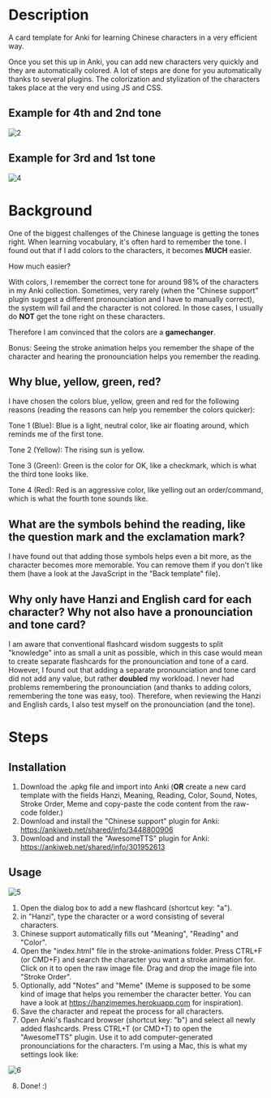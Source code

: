 # Description

A card template for Anki for learning Chinese characters in a very efficient way.

Once you set this up in Anki, you can add new characters very quickly and they are automatically colored. A lot of steps are done for you automatically thanks to several plugins. The colorization and stylization of the characters takes place at the very end using JS and CSS.

## Example for 4th and 2nd tone

![2](2.png?raw=true "2")

## Example for 3rd and 1st tone

![4](4.png?raw=true "4")

# Background

One of the biggest challenges of the Chinese language is getting the tones right. When learning vocabulary, it's often hard to remember the tone. I found out that if I add colors to the characters, it becomes **MUCH** easier.

How much easier?

With colors, I remember the correct tone for around 98% of the characters in my Anki collection. Sometimes, very rarely (when the "Chinese support" plugin suggest a different pronounciation and I have to manually correct), the system will fail and the character is not colored. In those cases, I usually do **NOT** get the tone right on these characters.

Therefore I am convinced that the colors are a **gamechanger**.

Bonus: Seeing the stroke animation helps you remember the shape of the character and hearing the pronounciation helps you remember the reading.

## Why blue, yellow, green, red?

I have chosen the colors blue, yellow, green and red for the following reasons (reading the reasons can help you remember the colors quicker):

Tone 1 (Blue): Blue is a light, neutral color, like air floating around, which reminds me of the first tone.

Tone 2 (Yellow): The rising sun is yellow.

Tone 3 (Green): Green is the color for OK, like a checkmark, which is what the third tone looks like.

Tone 4 (Red): Red is an aggressive color, like yelling out an order/command, which is what the fourth tone sounds like.

## What are the symbols behind the reading, like the question mark and the exclamation mark?

I have found out that adding those symbols helps even a bit more, as the character becomes more memorable. You can remove them if you don't like them (have a look at the JavaScript in the "Back template" file).

## Why only have Hanzi and English card for each character? Why not also have a pronounciation and tone card?

I am aware that conventional flashcard wisdom suggests to split "knowledge" into as small a unit as possible, which in this case would mean to create separate flashcards for the pronounciation and tone of a card. However, I found out that adding a separate pronounciation and tone card did not add any value, but rather **doubled** my workload. I never had problems remembering the pronounciation (and thanks to adding colors, remembering the tone was easy, too). Therefore, when reviewing the Hanzi and English cards, I also test myself on the pronounciation (and the tone).

# Steps

## Installation

1. Download the .apkg file and import into Anki (**OR** create a new card template with the fields Hanzi, Meaning, Reading, Color, Sound, Notes, Stroke Order, Meme and copy-paste the code content from the raw-code folder.)
2. Download and install the "Chinese support" plugin for Anki: https://ankiweb.net/shared/info/3448800906
3. Download and install the "AwesomeTTS" plugin for Anki: https://ankiweb.net/shared/info/301952613

## Usage

![5](5.png?raw=true "5")

1. Open the dialog box to add a new flashcard (shortcut key: "a").
2. in "Hanzi", type the character or a word consisting of several characters.
3. Chinese support automatically fills out "Meaning", "Reading" and "Color".
4. Open the "index.html" file in the stroke-animations folder. Press CTRL+F (or CMD+F) and search the character you want a stroke animation for. Click on it to open the raw image file. Drag and drop the image file into "Stroke Order".
5. Optionally, add "Notes" and "Meme" (Meme is supposed to be some kind of image that helps you remember the character better. You can have a look at https://hanzimemes.herokuapp.com for inspiration).
6. Save the character and repeat the process for all characters.
7. Open Anki's flashcard browser (shortcut key: "b") and select all newly added flashcards. Press CTRL+T (or CMD+T) to open the "AwesomeTTS" plugin. Use it to add computer-generated pronounciations for the characters. I'm using a Mac, this is what my settings look like:

![6](6.png?raw=true "6")

8. Done! :)
